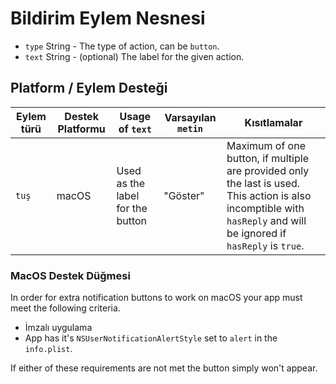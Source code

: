 # Bildirim Eylem Nesnesi

* `type` String - The type of action, can be `button`.
* `text` String - (optional) The label for the given action.

## Platform / Eylem Desteği

| Eylem türü | Destek Platformu | Usage of `text`                  | Varsayılan `metin` | Kısıtlamalar                                                                                                                                                        |
| ---------- | ---------------- | -------------------------------- | ------------------ | ------------------------------------------------------------------------------------------------------------------------------------------------------------------- |
| `tuş`      | macOS            | Used as the label for the button | "Göster"           | Maximum of one button, if multiple are provided only the last is used. This action is also incomptible with `hasReply` and will be ignored if `hasReply` is `true`. |

### MacOS Destek Düğmesi

In order for extra notification buttons to work on macOS your app must meet the following criteria.

* İmzalı uygulama
* App has it's `NSUserNotificationAlertStyle` set to `alert` in the `info.plist`.

If either of these requirements are not met the button simply won't appear.